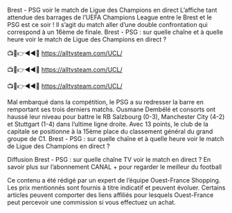 Brest - PSG voir le match de Ligue des Champions en direct
L’affiche tant attendue des barrages de l’UEFA Champions League entre le Brest et le PSG est ce soir ! Il s’agit du match aller d’une double confrontation qui correspond à un 16ème de finale. Brest - PSG : sur quelle chaîne et à quelle heure voir le match de Ligue des Champions en direct ?


📺📱👉◄◄🔴 https://alltvsteam.com/UCL/

📺📱👉◄◄🔴 https://alltvsteam.com/UCL/

📺📱👉◄◄🔴 https://alltvsteam.com/UCL/


Mal embarqué dans la compétition, le PSG a su redresser la barre en remportant ses trois derniers matchs. Ousmane Dembélé et consorts ont haussé leur niveau pour battre le RB Salzbourg (0-3), Manchester City (4-2) et Stuttgart (1-4) dans l’ultime ligne droite. Avec 13 points, le club de la capitale se positionne à la 15ème place du classement général du grand groupe de C1. Brest - PSG : sur quelle chaîne et à quelle heure voir le match de Ligue des Champions en direct ?

Diffusion Brest - PSG : sur quelle chaîne TV voir le match en direct ?
En savoir plus sur l’abonnement CANAL + pour regarder le meilleur du football

Ce contenu a été rédigé par un expert de l’équipe Ouest-France Shopping. Les prix mentionnés sont fournis à titre indicatif et peuvent évoluer. Certains articles peuvent comporter des liens affiliés pour lesquels Ouest-France peut percevoir une commission si vous effectuez un achat.
